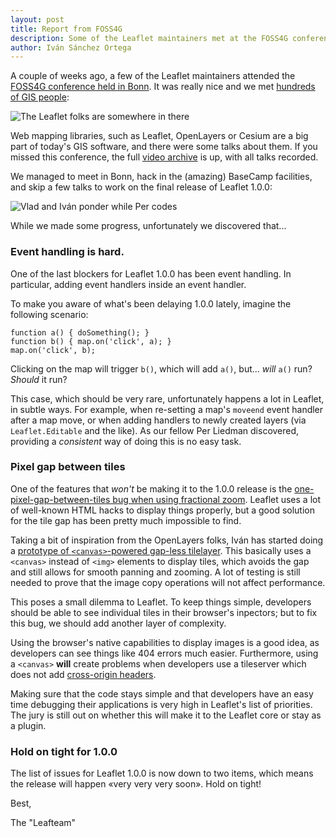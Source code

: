 ```yaml
---
layout: post
title: Report from FOSS4G
description: Some of the Leaflet maintainers met at the FOSS4G conference in Bonn
author: Iván Sánchez Ortega
---
```


A couple of weeks ago, a few of the Leaflet maintainers attended the [FOSS4G conference held in Bonn](http://2016.foss4g.org/). It was really nice and we met [hundreds of GIS people](https://www.flickr.com/photos/146261124@N02/28982312300/):

![The Leaflet folks are somewhere in there](/docs/images/2016-09-09-foss4g-party-boat.jpg)

Web mapping libraries, such as Leaflet, OpenLayers or Cesium are a big part of today's GIS software, and there were some talks about them. If you missed this conference, the full [video archive](http://video.foss4g.org/foss4g2016/videos/index.html) is up, with all talks recorded.

We managed to meet in Bonn, hack in the (amazing) BaseCamp facilities, and skip a few talks to work on the final release of Leaflet 1.0.0:

![Vlad and Iván ponder while Per codes](/docs/images/2016-09-09-foss4g.jpg)

While we made some progress, unfortunately we discovered that...

### Event handling is hard.

One of the last blockers for Leaflet 1.0.0 has been event handling. In particular, adding event handlers inside an event handler.

To make you aware of what's been delaying 1.0.0 lately, imagine the following scenario:

```
function a() { doSomething(); }
function b() { map.on('click', a); }
map.on('click', b);
```

Clicking on the map will trigger `b()`, which will add `a()`, but... *will* `a()` run? *Should* it run?

This case, which should be very rare, unfortunately happens a lot in Leaflet, in subtle ways. For example, when re-setting a map's `moveend` event handler after a map move, or when adding handlers to newly created layers (via `Leaflet.Editable` and the like). As our fellow Per Liedman discovered, providing a *consistent* way of doing this is no easy task.


### Pixel gap between tiles

One of the features that *won't* be making it to the 1.0.0 release is the [one-pixel-gap-between-tiles bug when using fractional zoom](https://github.com/Leaflet/Leaflet/issues/4844). Leaflet uses a lot of well-known HTML hacks to display things properly, but a good solution for the tile gap has been pretty much impossible to find.

Taking a bit of inspiration from the OpenLayers folks, Iván has started doing a [prototype of `<canvas>`-powered gap-less tilelayer](https://github.com/Leaflet/Leaflet.TileLayer.NoGap). This basically uses a `<canvas>` instead of `<img>` elements to display tiles, which avoids the gap and still allows for smooth panning and zooming. A lot of testing is still needed to prove that the image copy operations will not affect performance.

This poses a small dilemma to Leaflet. To keep things simple, developers should be able to see individual tiles in their browser's inpectors; but to fix this bug, we should add another layer of complexity.

Using the browser's native capabilities to display images is a good idea, as developers can see things like 404 errors much easier. Furthermore, using a `<canvas>` **will** create problems when developers use a tileserver which does not add [cross-origin headers](https://developer.mozilla.org/en-US/docs/Web/HTTP/Access_control_CORS).

Making sure that the code stays simple and that developers have an easy time debugging their applications is very high in Leaflet's list of priorities. The jury is still out on whether this will make it to the Leaflet core or stay as a plugin.


### Hold on tight for 1.0.0

The list of issues for Leaflet 1.0.0 is now down to two items, which means the release will happen «very very very soon». Hold on tight!


Best,

The "Leafteam"
